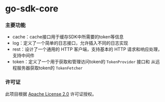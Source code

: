 # go-sdk-core

### 主要功能

* cache：cache接口用于缓存SDK中所需要的token等信息
* log：定义了一个简单的日志接口，允许插入不同的日志实现
* rest：设计了一个通用的 HTTP 客户端，支持基本的 HTTP 请求和响应处理，支持中间件
* token：定义了一个用于获取和管理访问token的 `TokenProvider` 接口和 从远程服务器获取token的 `TokenFetcher`

### 许可证

此项目根据 [Apache License 2.0](https://www.apache.org/licenses/LICENSE-2.0) 许可证授权。
